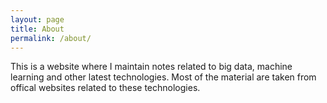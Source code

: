 ```yaml
---
layout: page
title: About
permalink: /about/
---
```


This is a website where I maintain notes related to big data, machine learning and other latest technologies. Most of the material are taken from offical websites related to these technologies.
